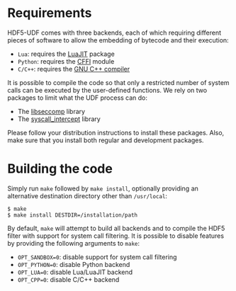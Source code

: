 # Requirements

HDF5-UDF comes with three backends, each of which requiring different
pieces of software to allow the embedding of bytecode and their execution:

- `Lua`: requires the [LuaJIT](https://luajit.org/install.html) package
- `Python`: requires the [CFFI](https://pypi.org/project/cffi) module
- `C/C++`: requires the [GNU C++ compiler](https://gnu.org/software/gcc)

It is possible to compile the code so that only a restricted number of system
calls can be executed by the user-defined functions. We rely on two packages
to limit what the UDF process can do:

- The [libseccomp](https://github.com/seccomp/libseccomp) library
- The [syscall_intercept](https://github.com/pmem/syscall_intercept) library

Please follow your distribution instructions to install these packages.
Also, make sure that you install both regular and development packages.


# Building the code

Simply run `make` followed by `make install`, optionally providing an alternative
destination directory other than `/usr/local`:

```
$ make
$ make install DESTDIR=/installation/path
```

By default, `make` will attempt to build all backends and to compile the HDF5
filter with support for system call filtering. It is possible to disable
features by providing the following arguments to `make`:

- `OPT_SANDBOX=0`: disable support for system call filtering
- `OPT_PYTHON=0`: disable Python backend
- `OPT_LUA=0`: disable Lua/LuaJIT backend
- `OPT_CPP=0`: disable C/C++ backend
